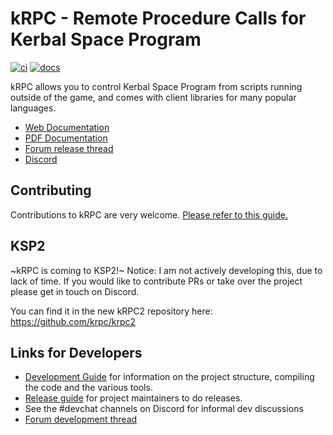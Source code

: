 # kRPC - Remote Procedure Calls for Kerbal Space Program

[![ci](https://github.com/krpc/krpc/actions/workflows/ci.yml/badge.svg)](https://github.com/krpc/krpc/actions/workflows/ci.yml) [![docs](https://github.com/krpc/krpc/actions/workflows/docs.yml/badge.svg?branch=docs)](https://github.com/krpc/krpc/actions/workflows/docs.yml)

kRPC allows you to control Kerbal Space Program from scripts running outside of
the game, and comes with client libraries for many popular languages.

 * [Web Documentation](https://krpc.github.io/krpc)
 * [PDF Documentation](https://github.com/krpc/krpc/releases)
 * [Forum release thread](http://forum.kerbalspaceprogram.com/index.php?/topic/130742-105-krpc-remote-control-your-ships-using-python-c-c-lua-v021-10th-feb-2016/)
 * [Discord](https://discord.gg/bXuaTrj)

## Contributing

Contributions to kRPC are very welcome. [Please refer to this guide.](Contributing.md)

## KSP2

~kRPC is coming to KSP2!~ Notice: I am not actively developing this, due to lack of time. If you would like to contribute PRs or take over the project please get in touch on Discord.

You can find it in the new kRPC2 repository here: https://github.com/krpc/krpc2

## Links for Developers

 * [Development Guide](Development-Guide.md) for information on the project structure, compiling the code and the various tools.
 * [Release guide](Release-Guide.md) for project maintainers to do releases.
 * See the #devchat channels on Discord for informal dev discussions
 * [Forum development thread](https://forum.kerbalspaceprogram.com/index.php?/topic/62902-14113x122-krpc-remote-procedure-call-server-v045-17th-march-2018/)
